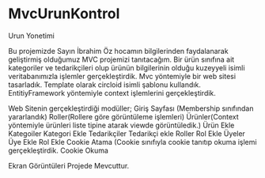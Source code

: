 # MvcUrunKontrol
Urun Yonetimi

Bu projemizde Sayın İbrahim Öz hocamın bilgilerinden faydalanarak geliştirmiş olduğumuz MVC projemizi tanıtacağım. Bir ürün sınıfına ait
kategoriler ve tedarikçileri olup ürünün bilgilerinin olduğu kuzeyyeli isimli veritabanımızla işlemler gerçekleştirdik. Mvc yöntemiyle bir 
web sitesi tasarladık. Template olarak circloid isimli şablonu kullandık. EntitiyFramework yöntemiyle context işlemlerini gerçekleştirdik.

Web Sitenin gerçekleştirdiği modüller;
Giriş Sayfası (Membership sınıfından yararlandık)
Roller(Rollere göre görüntüleme işlemleri)
Ürünler(Context yöntemiyle ürünleri liste tipine atarak viewde görüntüledik.)
Ürün Ekle
Kategoiler
Kategori Ekle
Tedarikçiler
Tedarikçi ekle
Roller
Rol Ekle
Üyeler
Üye Ekle
Rol Ekle
Cookie Atama (Cookie sınıfıyla cookie tanıtıp okuma işlemi gerçekleştirdik.
Cookie Okuma

Ekran Görüntüleri Projede Mevcuttur.
      
